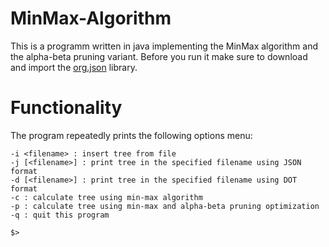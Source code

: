 # MinMax-Algorithm

This is a programm written in java implementing the MinMax algorithm and the alpha-beta pruning variant. 
Before you run it make sure to download and import the [org.json](https://repo1.maven.org/maven2/org/json/json/20230227/json-20230227.jar) library.

# Functionality

The program repeatedly prints the following options menu: 

```
-i <filename> : insert tree from file
-j [<filename>] : print tree in the specified filename using JSON format
-d [<filename>] : print tree in the specified filename using DOT format
-c : calculate tree using min-max algorithm
-p : calculate tree using min-max and alpha-beta pruning optimization
-q : quit this program

$>
```
